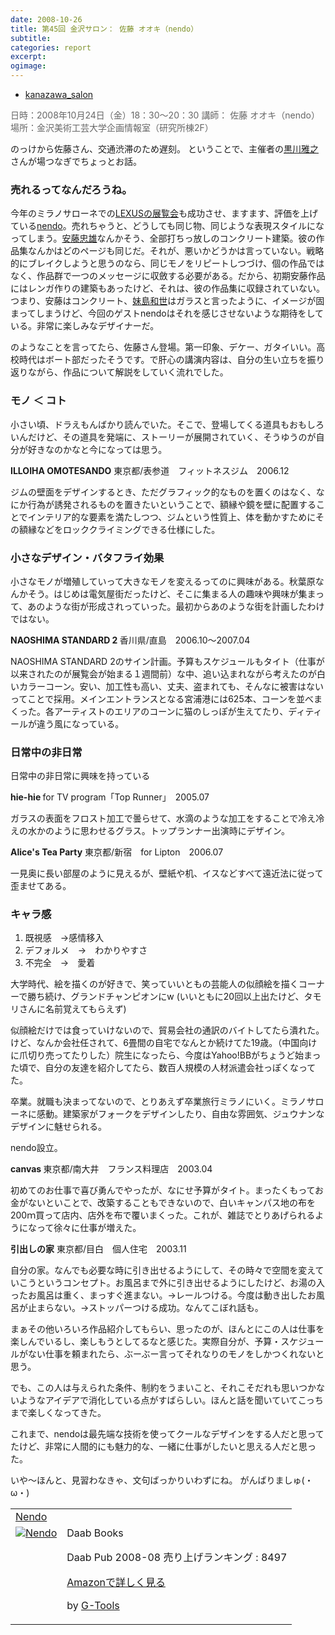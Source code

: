 ```yaml
---
date: 2008-10-26
title: 第45回 金沢サロン： 佐藤 オオキ（nendo）
subtitle:
categories: report
excerpt:
ogimage:
---
```


+ [kanazawa_salon](http://www.kanazawa-bidai.ac.jp/salon/)

<span style="color: #666666;">日時：2008年10月24日（金）18：30〜20：30 </span>
<span style="color: #666666;">講師： 佐藤 オオキ（nendo）</span>
<span style="color: #666666;">場所：金沢美術工芸大学企画情報室（研究所棟2F） </span>

のっけから佐藤さん、交通渋滞のため遅刻。
ということで、主催者の<a href="http://ja.wikipedia.org/wiki/%E9%BB%92%E5%B7%9D%E9%9B%85%E4%B9%8B">黒川雅之</a>さんが場つなぎでちょっとお話。
<h3><span style="font-weight: bold;">売れるってなんだろうね。</span></h3>
今年のミラノサローネでの<a href="http://lexus.jp/brand/milano2008/">LEXUSの展覧会</a>も成功させ、ますます、評価を上げている<a href="http://www.nendo.jp/">nendo</a>。売れちゃうと、どうしても同じ物、同じような表現スタイルになってしまう。<a href="http://ja.wikipedia.org/wiki/%E5%AE%89%E8%97%A4%E5%BF%A0%E9%9B%84">安藤忠雄</a>なんかそう、全部打ちっ放しのコンクリート建築。彼の作品集なんかはどのページも同じだ。それが、悪いかどうかは言っていない。戦略的にブレイクしようと思うのなら、同じモノをリピートしつづけ、個の作品ではなく、作品群で一つのメッセージに収斂する必要がある。だから、初期安藤作品にはレンガ作りの建築もあったけど、それは、彼の作品集に収録されていない。つまり、安藤はコンクリート、<a href="http://ja.wikipedia.org/wiki/%E5%A6%B9%E5%B3%B6%E5%92%8C%E4%B8%96">妹島和世</a>はガラスと言ったように、イメージが固まってしまうけど、今回のゲストnendoはそれを感じさせないような期待をしている。非常に楽しみなデザイナーだ。

のようなことを言ってたら、佐藤さん登場。第一印象、デケー、ガタイいい。高校時代はボート部だったそうです。で肝心の講演内容は、自分の生い立ちを振り返りながら、作品について解説をしていく流れでした。
<h3><span style="font-weight: bold;">モノ ＜ コト</span></h3>
小さい頃、ドラえもんばかり読んでいた。そこで、登場してくる道具もおもしろいんだけど、その道具を発端に、ストーリーが展開されていく、そうゆうのが自分が好きなのかなと今になっては思う。

<strong>ILLOIHA OMOTESANDO</strong>
東京都/表参道　フィットネスジム　2006.12<a href="http://www.illoiha.com/" target="_blank"> </a>
<div style="text-align: center;"><a href="http://www.illoiha.com/" target="_blank"><img src="http://ijok.ijok.googlepages.com/01.jpg" alt="" /></a></div>
ジムの壁面をデザインするとき、ただグラフィック的なものを置くのはなく、なにか行為が誘発されるものを置きたいということで、額縁や鏡を壁に配置することでインテリア的な要素を満たしつつ、ジムという性質上、体を動かすためにその額縁などをロッククライミングできる仕様にした。
<h3><span style="font-weight: bold;">小さなデザイン・バタフライ効果</span></h3>
小さなモノが増殖していって大きなモノを変えるってのに興味がある。秋葉原なんかそう。はじめは電気屋街だったけど、そこに集まる人の趣味や興味が集まって、あのような街が形成されっていった。最初からあのような街を計画したわけではない。

<strong>NAOSHIMA STANDARD 2 </strong>
香川県/直島　2006.10〜2007.04
<div style="text-align: center;"><img src="http://ijok.ijok.googlepages.com/02.jpg" alt="" /></div>
NAOSHIMA STANDARD 2のサイン計画。予算もスケジュールもタイト（仕事が以来されたのが展覧会が始まる１週間前）な中、追い込まれながら考えたのが白いカラーコーン。安い、加工性も高い、丈夫、盗まれても、そんなに被害はないってことで採用。メインエントランスとなる宮浦港には625本、コーンを並べまくった。各アーティストのエリアのコーンに猫のしっぽが生えてたり、ディティールが違う風になっている。
<h3><span style="font-weight: bold;">日常中の非日常</span></h3>
日常中の非日常に興味を持っている

<strong>hie-hie </strong>
for TV program「Top Runner」　2005.07
<div style="text-align: center;"><img src="http://ijok.ijok.googlepages.com/03.jpg" alt="" /></div>
ガラスの表面をフロスト加工で曇らせて、水滴のような加工をすることで冷え冷えの水かのように思わせるグラス。トップランナー出演時にデザイン。

<strong>Alice's Tea Party</strong>
東京都/新宿　for Lipton　2006.07
<div style="text-align: center;"><img src="http://ijok.ijok.googlepages.com/04.jpg" alt="" /></div>
一見奥に長い部屋のように見えるが、壁紙や机、イスなどすべて遠近法に従って歪ませてある。

<span style="font-weight: bold;">
</span>
<h3><span style="font-weight: bold;">キャラ感</span></h3>
<ol>
	<li>既視感　→感情移入</li>
	<li>デフォルメ　→　わかりやすさ</li>
	<li>不完全　→　愛着</li>
</ol>
大学時代、絵を描くのが好きで、笑っていいともの芸能人の似顔絵を描くコーナーで勝ち続け、グランドチャンピオンにw
(いいともに20回以上出たけど、タモリさんに名前覚えてもらえず)

似顔絵だけでは食っていけないので、貿易会社の通訳のバイトしてたら潰れた。けど、なんか会社任されて、6畳間の自宅でなんとか続けてた19歳。（中国向けに爪切り売ってたりした）院生になったら、今度はYahoo!BBがちょうど始まった頃で、自分の友達を紹介してたら、数百人規模の人材派遣会社っぽくなってた。

卒業。就職も決まってないので、とりあえず卒業旅行ミラノにいく。ミラノサローネに感動。建築家がフォークをデザインしたり、自由な雰囲気、ジュウナンなデザインに魅せられる。

nendo設立。

<strong>canvas </strong>
東京都/南大井　フランス料理店　2003.04
<a href="http://www.nadja-corporation.com/canvas//" target="_blank"> </a>
<div style="text-align: center;"><a href="http://www.nadja-corporation.com/canvas//" target="_blank"><img src="http://ijok.ijok.googlepages.com/05.jpg" alt="" /></a></div>
初めてのお仕事で喜び勇んでやったが、なにせ予算がタイト。まったくもってお金がないといことで、改築することもできないので、白いキャンパス地の布を200ｍ買って店内、店外を布で覆いまくった。これが、雑誌でとりあげられるようになって徐々に仕事が増えた。

<strong>引出しの家</strong>
東京都/目白　個人住宅　2003.11
<div style="text-align: center;"><img src="http://ijok.ijok.googlepages.com/06.jpg" alt="" /></div>
自分の家。なんでも必要な時に引き出せるようにして、その時々で空間を変えていこうというコンセプト。お風呂まで外に引き出せるようにしたけど、お湯の入ったお風呂は重く、まっすぐ進まない。→レールつける。今度は動き出したお風呂が止まらない。→ストッパーつける成功。なんてこぼれ話も。

まぁその他いろいろ作品紹介してもらい、思ったのが、ほんとにこの人は仕事を楽しんでいるし、楽しもうとしてるなと感じた。実際自分が、予算・スケジュールがない仕事を頼まれたら、ぶーぶー言ってそれなりのモノをしかつくれないと思う。

でも、この人は与えられた条件、制約をうまいこと、それこそだれも思いつかないようなアイデアで消化している点がすばらしい。ほんと話を聞いていてこっちまで楽しくなってきた。

これまで、nendoは最先端な技術を使ってクールなデザインをする人だと思ってたけど、非常に人間的にも魅力的な、一緒に仕事がしたいと思える人だと思った。

いや〜ほんと、見習わなきゃ、文句ばっかりいわずにね。
がんばりましゅ(・ω・)
<table border="0" cellpadding="5">
<tbody>
<tr>
<td colspan="2"><a href="http://www.amazon.co.jp/Nendo-Daab-Books/dp/386654068X%3FSubscriptionId%3D0G91FPYVW6ZGWBH4Y9G2%26tag%3Dwarikiru-22%26linkCode%3Dxm2%26camp%3D2025%26creative%3D165953%26creativeASIN%3D386654068X" target="_blank">Nendo</a><img src="http://www.assoc-amazon.jp/e/ir?t=warikiru-22&amp;l=ur2&amp;o=9" border="0" alt="" width="1" height="1" /></td>
</tr>
<tr>
<td valign="top"><a href="http://www.amazon.co.jp/Nendo-Daab-Books/dp/386654068X%3FSubscriptionId%3D0G91FPYVW6ZGWBH4Y9G2%26tag%3Dwarikiru-22%26linkCode%3Dxm2%26camp%3D2025%26creative%3D165953%26creativeASIN%3D386654068X" target="_blank"><img src="http://ecx.images-amazon.com/images/I/41Z7XW-1DcL._SL160_.jpg" border="0" alt="Nendo" /></a></td>
<td valign="top"><span>Daab Books

Daab Pub  2008-08
売り上げランキング : 8497

<a href="http://www.amazon.co.jp/Nendo-Daab-Books/dp/386654068X%3FSubscriptionId%3D0G91FPYVW6ZGWBH4Y9G2%26tag%3Dwarikiru-22%26linkCode%3Dxm2%26camp%3D2025%26creative%3D165953%26creativeASIN%3D386654068X" target="_blank">Amazonで詳しく見る</a>

</span><span> by <a href="http://www.goodpic.com/mt/aws/index.html">G-Tools</a></span></td>
</tr>
</tbody>
</table>
